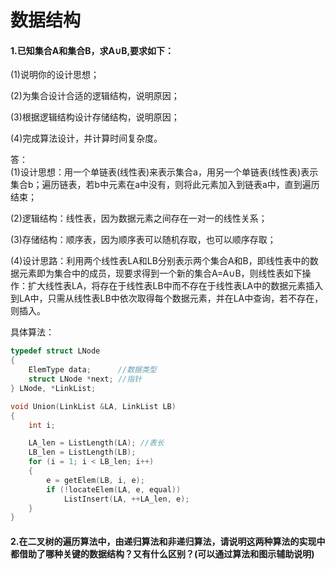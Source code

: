 # 数据结构
#### 1.已知集合A和集合B，求A∪B,要求如下：  
(1)说明你的设计思想；  

(2)为集合设计合适的逻辑结构，说明原因；  

(3)根据逻辑结构设计存储结构，说明原因；  

(4)完成算法设计，并计算时间复杂度。  

答：  
(1)设计思想：用一个单链表(线性表)来表示集合a，用另一个单链表(线性表)表示集合b；遍历链表，若b中元素在a中没有，则将此元素加入到链表a中，直到遍历结束；  

(2)逻辑结构：线性表，因为数据元素之间存在一对一的线性关系；  

(3)存储结构：顺序表，因为顺序表可以随机存取，也可以顺序存取；  

(4)设计思路：利用两个线性表LA和LB分别表示两个集合A和B，即线性表中的数据元素即为集合中的成员，现要求得到一个新的集合A=A∪B，则线性表如下操作：扩大线性表LA，将存在于线性表LB中而不存在于线性表LA中的数据元素插入到LA中，只需从线性表LB中依次取得每个数据元素，并在LA中查询，若不存在，则插入。  

具体算法：
```C
typedef struct LNode
{
    ElemType data;      //数据类型
    struct LNode *next; //指针
} LNode, *LinkList;

void Union(LinkList &LA, LinkList LB)
{
    int i;

    LA_len = ListLength(LA); //表长
    LB_len = ListLength(LB);
    for (i = 1; i < LB_len; i++)
    {
        e = getElem(LB, i, e);
        if (!locateElem(LA, e, equal))
            ListInsert(LA, ++LA_len, e);
    }
}
```
#### 2.在二叉树的遍历算法中，由递归算法和非递归算法，请说明这两种算法的实现中都借助了哪种关键的数据结构？又有什么区别？(可以通过算法和图示辅助说明)

